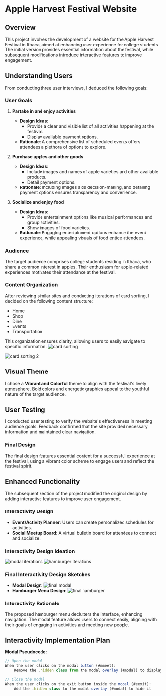 # Apple Harvest Festival Website

## Overview
This project involves the development of a website for the Apple Harvest Festival in Ithaca, aimed at enhancing user experience for college students. The initial version provides essential information about the festival, while subsequent modifications introduce interactive features to improve engagement.
<link to the final website >

## Understanding Users
From conducting three user interviews, I deduced the following goals:

### User Goals
1. **Partake in and enjoy activities**
   - **Design Ideas**:
     - Provide a clear and visible list of all activities happening at the festival.
     - Display available payment options.
   - **Rationale**: A comprehensive list of scheduled events offers attendees a plethora of options to explore.

2. **Purchase apples and other goods**
   - **Design Ideas**:
     - Include images and names of apple varieties and other available products.
     - Detail payment options.
   - **Rationale**: Including images aids decision-making, and detailing payment options ensures transparency and convenience.

3. **Socialize and enjoy food**
   - **Design Ideas**:
     - Provide entertainment options like musical performances and group activities.
     - Show images of food varieties.
   - **Rationale**: Engaging entertainment options enhance the event experience, while appealing visuals of food entice attendees.

### Audience
The target audience comprises college students residing in Ithaca, who share a common interest in apples. Their enthusiasm for apple-related experiences motivates their attendance at the festival.

### Content Organization
After reviewing similar sites and conducting iterations of card sorting, I decided on the following content structure:

- Home
- Shop
- Dine
- Events
- Transportation

This organization ensures clarity, allowing users to easily navigate to specific information.
 ![card sorting](design-plan/images/first.png)

 ![card sorting 2](design-plan/images/second.png)
## Visual Theme
I chose a **Vibrant and Colorful** theme to align with the festival's lively atmosphere. Bold colors and energetic graphics appeal to the youthful nature of the target audience.

## User Testing
I conducted user testing to verify the website's effectiveness in meeting audience goals. Feedback confirmed that the site provided necessary information and maintained clear navigation.

### Final Design
The final design features essential content for a successful experience at the festival, using a vibrant color scheme to engage users and reflect the festival spirit.

## Enhanced Functionality
The subsequent section of the project modified the original design by adding interactive features to improve user engagement.

### Interactivity Design
- **Event/Activity Planner**: Users can create personalized schedules for activities.
- **Social Meetup Board**: A virtual bulletin board for attendees to connect and socialize.

### Interactivity Design Ideation
![modal iterations](modal-iterations.jpeg)
![hamburger iterations](hamburger-iterations.jpeg)

### Final Interactivity Design Sketches
- **Modal Design**: ![final modal](modal-final.jpeg)
- **Hamburger Menu Design**: ![final hamburger](hamburger-final.jpeg)

### Interactivity Rationale
The proposed hamburger menu declutters the interface, enhancing navigation. The modal feature allows users to connect easily, aligning with their goals of engaging in activities and meeting new people.

## Interactivity Implementation Plan
**Modal Pseudocode:**
```javascript
// Open the modal
When the user clicks on the modal button (#mmeet):
    Remove the .hidden class from the modal overlay (#modal) to display it

// Close the modal
When the user clicks on the exit button inside the modal (#eexit):
    Add the .hidden class to the modal overlay (#modal) to hide it
